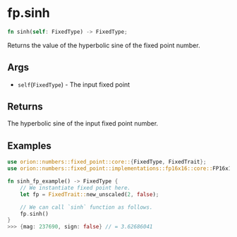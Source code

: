# fp.sinh

```rust
fn sinh(self: FixedType) -> FixedType;
```

Returns the value of the hyperbolic sine of the fixed point number.

## Args

* `self`(`FixedType`) - The input fixed point

## Returns

The hyperbolic sine of the input fixed point number.

## Examples

```rust
use orion::numbers::fixed_point::core::{FixedType, FixedTrait};
use orion::numbers::fixed_point::implementations::fp16x16::core::FP16x16Impl;

fn sinh_fp_example() -> FixedType {
    // We instantiate fixed point here.
    let fp = FixedTrait::new_unscaled(2, false);

    // We can call `sinh` function as follows.
    fp.sinh()
}
>>> {mag: 237690, sign: false} // = 3.62686041
``` 
